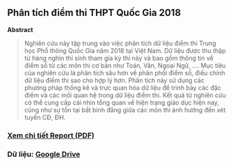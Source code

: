 ## Phân tích điểm thi THPT Quốc Gia 2018
**Abstract**
> Nghiên cứu này tập trung vào việc phân tích dữ liệu điểm thi Trung học Phổ thông Quốc Gia năm
2018 tại Việt Nam. Dữ liệu được thu thập từ hàng nghìn thí sinh tham gia kỳ thi này và bao gồm
thông tin về điểm số từ các môn thi cơ bản như Toán, Văn, Ngoại Ngữ, .... Mục tiêu của nghiên cứu là
phân tích sâu hơn về phân phối điểm số, điều chỉnh dữ liệu điểm thi sao cho hợp lý hơn. Phân tích
này sử dụng các phương pháp thống kê và trực quan hóa dữ liệu để trình bày các đặc điểm và các
mối quan hệ trong dữ liệu điểm thi. Kết quả từ nghiên cứu có thể cung cấp cái nhìn tổng quan về
hiện trạng giáo dục hiện nay, cũng như sự tồn tại bất bình đẳng giữa các môn thi ảnh hưởng đến xét
tuyển CĐ, ĐH.
### [**Xem chi tiết Report (PDF)**](https://khoaht312.github.io/vnhsge-2018/Report/VNHSGE-2018.pdf)<br>
### **Dữ liệu**: [Google Drive](https://drive.google.com/drive/folders/19LeDdO2OOZO4CH51vQv3FAUtZ5OzZaMI?usp=sharing)
